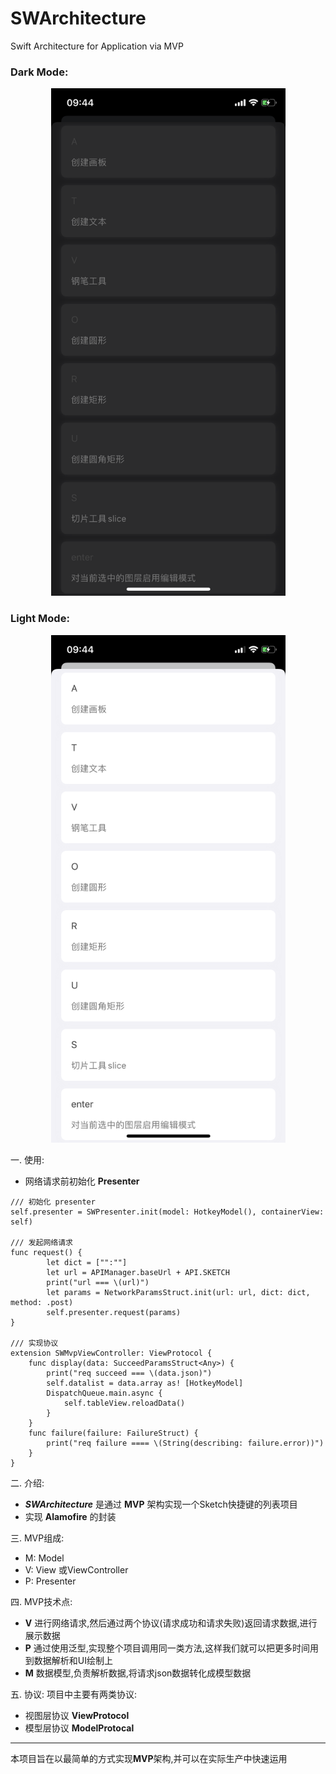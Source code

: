 # SWArchitecture
Swift Architecture for Application via MVP





### Dark Mode: 

<div align=center><img width="375" height="812" src="https://github.com/cellgit/SWArchitecture/blob/master/img/dark.png"/></div>

### Light Mode:
<div align=center><img width="375" height="812" src="https://github.com/cellgit/SWArchitecture/blob/master/img/light.png"/></div>


一. 使用:

- 网络请求前初始化 **Presenter**


``` 
/// 初始化 presenter
self.presenter = SWPresenter.init(model: HotkeyModel(), containerView: self)

/// 发起网络请求
func request() {
        let dict = ["":""]
        let url = APIManager.baseUrl + API.SKETCH
        print("url === \(url)")
        let params = NetworkParamsStruct.init(url: url, dict: dict, method: .post)
        self.presenter.request(params)
}
    
/// 实现协议
extension SWMvpViewController: ViewProtocol {
    func display(data: SucceedParamsStruct<Any>) {
        print("req succeed === \(data.json)")
        self.datalist = data.array as! [HotkeyModel]
        DispatchQueue.main.async {
            self.tableView.reloadData()
        }
    }
    func failure(failure: FailureStruct) {
        print("req failure ==== \(String(describing: failure.error))")
    }
}
```




二. 介绍: 

- ***SWArchitecture*** 是通过 **MVP** 架构实现一个Sketch快捷键的列表项目
- 实现 **Alamofire** 的封装



三. MVP组成:

- M: Model
- V: View 或ViewController
- P: Presenter

四. MVP技术点:

- **V** 进行网络请求,然后通过两个协议(请求成功和请求失败)返回请求数据,进行展示数据
- **P** 通过使用泛型,实现整个项目调用同一类方法,这样我们就可以把更多时间用到数据解析和UI绘制上
- **M** 数据模型,负责解析数据,将请求json数据转化成模型数据


五. 协议: 项目中主要有两类协议: 

- 视图层协议 **ViewProtocol**
- 模型层协议 **ModelProtocal**



---
本项目旨在以最简单的方式实现**MVP**架构,并可以在实际生产中快速运用



